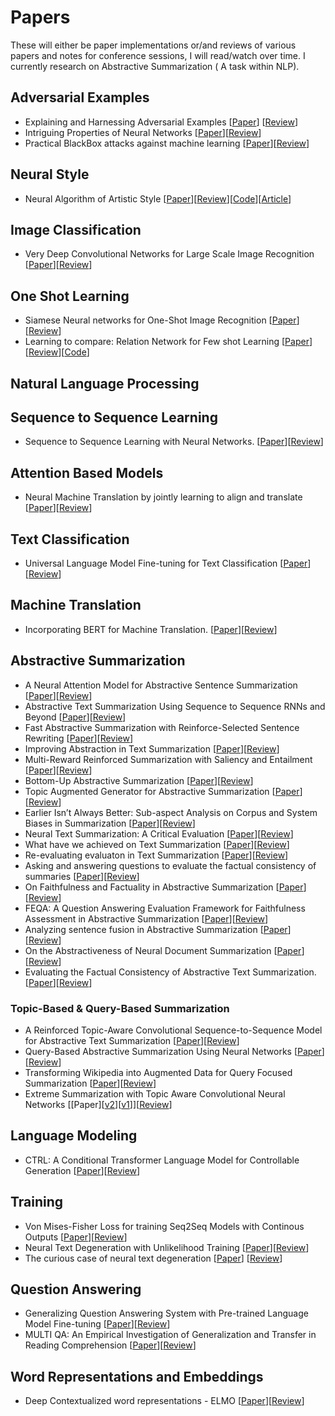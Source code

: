 # Papers
These will either be paper implementations or/and reviews of various papers and notes for conference sessions, I will read/watch over time. I currently research on Abstractive Summarization ( A task within NLP).


## Adversarial Examples
- Explaining and Harnessing Adversarial Examples [[Paper](https://arxiv.org/pdf/1412.6572v3.pdf)] [[Review](https://github.com/Shashi456/Papers/blob/master/Review/Explaining%20and%20Harnesssing%20Adversarial%20Examples.md)]
- Intriguing Properties of Neural Networks [[Paper](https://arxiv.org/abs/1312.6199)][[Review](https://github.com/Shashi456/Papers/blob/master/Review/Intriguing%20Properties%20of%20Neural%20Networks.md)]
- Practical BlackBox attacks against machine learning [[Paper](https://arxiv.org/abs/1602.02697)][[Review](https://github.com/Shashi456/Papers/blob/master/Review/Practical%20Black%20Box%20Attack%20against%20Machine%20Learning.md)]
<?--The Limitations of deep learning in adversarial settings [[Paper](https://arxiv.org/abs/1511.07528)][[Review]()])--?>

## Neural Style
- Neural Algorithm of Artistic Style [[Paper](https://arxiv.org/pdf/1508.06576.pdf)][[Review](https://github.com/Shashi456/Papers/blob/master/Review/A%20Neural%20Algorithm%20of%20Artistic%20Style.md)][[Code](https://github.com/Shashi456/Neural-Style)][[Article](https://towardsdatascience.com/neural-style-transfer-series-part-2-91baad306b24)]

## Image Classification
- Very Deep Convolutional Networks for Large Scale Image Recognition [[Paper](https://arxiv.org/pdf/1409.1556.pdf)][[Review](./Review/VGG.md)]

## One Shot Learning
- Siamese Neural networks for One-Shot Image Recognition [[Paper](https://www.cs.cmu.edu/~rsalakhu/papers/oneshot1.pdf)][[Review](https://github.com/Shashi456/Papers/blob/master/Review/Siamese%20Neural%20Networks%20for%20One-shot%20Image%20Recogniton.md)]
- Learning to compare: Relation Network for Few shot Learning  [[Paper](http://www.robots.ox.ac.uk/~tvg/publications/2018/0431.pdf)][[Review](https://github.com/Shashi456/Papers/blob/master/Review/LTC%20Relation%20Network%20for%20few%20shot%20learning.md)][[Code](https://github.com/Shashi456/Papers/blob/master/Implementations/Learning%20to%20Compare%20-%20One%20shot%20Leanring/One%20Shot%20Classification(2).ipynb)]


## Natural Language Processing
## Sequence to Sequence Learning

- Sequence to Sequence Learning with Neural Networks. [[Paper](https://papers.nips.cc/paper/5346-sequence-to-sequence-learning-with-neural-networks.pdf)][[Review](https://github.com/Shashi456/Papers/blob/master/Review/Sequence%20to%20Sequence%20Learning%20with%20Neural%20Networks.md)]


## Attention Based Models
- Neural Machine Translation by jointly learning to align and translate [[Paper](https://arxiv.org/abs/1409.0473)][[Review](https://github.com/Shashi456/Papers/blob/master/Review/Neural%20Machine%20Translation%20by%20Jointly%20learning%20to%20align%20and%20translate.md)]


## Text Classification
- Universal Language Model Fine-tuning for Text Classification [[Paper](https://arxiv.org/abs/1801.06146)][[Review](https://github.com/Shashi456/Papers/blob/master/Review/Universal%20Language%20Model%20Fine-Tuning%20for%20Text%20Classification.md)]


## Machine Translation
- Incorporating BERT for Machine Translation. 
[[Paper](https://arxiv.org/abs/2002.06823v1)][[Review](./Review/BERTMT.md)]

## Abstractive Summarization
- A Neural Attention Model for Abstractive Sentence Summarization [[Paper](https://arxiv.org/pdf/1509.00685.pdf)][[Review](Review/NeuralattnAbs.md)]
- Abstractive Text Summarization Using Sequence to Sequence RNNs and Beyond [[Paper](https://www.aclweb.org/anthology/K16-1028.pdf)][[Review](Review/AbstractiveTextSummUsingRNNs.md)]
- Fast Abstractive Summarization with Reinforce-Selected Sentence Rewriting [[Paper](https://arxiv.org/abs/1805.11080)][[Review](https://github.com/Shashi456/Papers/blob/master/Review/Fast%20Abstractive%20Summarization%20with%20Reinforce-Selected%20Sentence%20Rewriting.md)]
- Improving Abstraction in Text Summarization [[Paper](https://arxiv.org/abs/1808.07913)][[Review](https://github.com/Shashi456/Papers/blob/master/Review/Improving%20Abstraction%20in%20Text%20Summarization.md)]
- Multi-Reward Reinforced Summarization with Saliency and Entailment [[Paper](https://arxiv.org/abs/1804.06451)][[Review](https://github.com/Shashi456/Papers/blob/master/Review/Multi%20Reward%20Reinforced%20Summarization.md)]
- Bottom-Up Abstractive Summarization [[Paper](https://arxiv.org/abs/1808.10792)][[Review](https://github.com/Shashi456/Papers/blob/master/Review/Bottom%20Up%20Abstractive%20Summarization.md)]
- Topic Augmented Generator for Abstractive Summarization [[Paper](https://arxiv.org/abs/1908.07026)][[Review](./Review/TopicAugmentedGenAbsSumm)]
- Earlier Isn’t Always Better: Sub-aspect Analysis on Corpus and System Biases in Summarization [[Paper](https://arxiv.org/abs/1908.11723)][[Review](./Review/SummBiases.md)]
- Neural Text Summarization: A Critical Evaluation [[Paper](https://www.aclweb.org/anthology/D19-1051.pdf)][[Review](./Review/NeuralTextSumm.md)]
- What have we achieved on Text Summarization [[Paper](https://arxiv.org/pdf/2010.04529.pdf)][[Review](./Review/WHWAIS.md)]
- Re-evaluating evaluaton in Text Summarization [[Paper](https://arxiv.org/pdf/2010.07100.pdf)][[Review](./Review/REITS.md)]
- Asking and answering questions to evaluate the factual consistency of summaries [[Paper](https://arxiv.org/pdf/2004.04228.pdf)][[Review](./Review/factconssumm.md)]
- On Faithfulness and Factuality in Abstractive Summarization [[Paper](https://arxiv.org/pdf/2005.00661.pdf)][[Review](./Review/OFFAS.md)]
- FEQA: A Question Answering Evaluation Framework for Faithfulness Assessment in Abstractive Summarization [[Paper](https://arxiv.org/pdf/2005.03754.pdf)][[Review](./Review/FEQA.md)]
- Analyzing sentence fusion in Abstractive Summarization [[Paper](https://www.aclweb.org/anthology/D19-5413.pdf)][[Review](./Review/ASFAS.md)]
- On the Abstractiveness of Neural Document Summarization [[Paper](https://www.aclweb.org/anthology/D18-1089.pdf)][[Review](./Review/OANDS.md)]
- Evaluating the Factual Consistency of Abstractive Text Summarization. [[Paper](https://arxiv.org/pdf/1910.12840.pdf)][[Review](./Review/EFCATS.md)]
<!-- - Abstractive Text Summarization by Incorporating Reader Comments [[Paper]()][[Review]()]
- Global Encoding For Abstractive Summarization [[Paper]()][[Review]()]
- HIBERT [[Paper]()][[Review]()] -->
### Topic-Based & Query-Based Summarization
- A Reinforced Topic-Aware Convolutional Sequence-to-Sequence Model for Abstractive Text Summarization [[Paper](https://arxiv.org/abs/1805.03616)][[Review](./Review/RConvS2Ssummarization.md)]
- Query-Based Abstractive Summarization Using Neural Networks [[Paper](https://arxiv.org/abs/1712.06100)][[Review](./Review/QueryBasedSummNN.md)]
- Transforming Wikipedia into Augmented Data for Query Focused Summarization [[Paper](https://arxiv.org/abs/1911.03324)][[Review](./Review/AugmentWikiforQueryBasedSumm.md)]
- Extreme Summarization with Topic Aware Convolutional Neural Networks [[Paper][[v2](https://arxiv.org/abs/1907.08722)][[v1](https://arxiv.org/pdf/1808.08745.pdf)]][[Review](./Review/XSUM.md)]

## Language Modeling
- CTRL: A Conditional Transformer Language Model for Controllable Generation [[Paper](https://arxiv.org/abs/1909.05858)][[Review](https://github.com/Shashi456/Papers/blob/master/Review/CTRL.md)]

## Training
- Von Mises-Fisher Loss for training Seq2Seq Models with Continous Outputs [[Paper](https://arxiv.org/pdf/1812.04616.pdf)][[Review](https://github.com/Shashi456/Papers/blob/master/Review/VonMisesLoss.md)]
- Neural Text Degeneration with Unlikelihood Training [[Paper](https://arxiv.org/abs/1908.04319)][[Review](./Review/unlikelihooddegen.md)]
- The curious case of neural text degeneration [[Paper](https://arxiv.org/abs/1904.09751)] [[Review](./Review/ccdegen.md)]

## Question Answering
- Generalizing Question Answering System with Pre-trained Language Model Fine-tuning [[Paper](https://www.aclweb.org/anthology/D19-5827/)][[Review](./Review/GeneralizingQAXLNET.md)]
- MULTI QA: An Empirical Investigation of Generalization and Transfer in Reading Comprehension [[Paper](https://arxiv.org/abs/1905.13453)][[Review](./Review/MultiQA.md)]


## Word Representations and Embeddings 
- Deep Contextualized word representations - ELMO [[Paper](https://arxiv.org/abs/1802.05365)][[Review](./Review/ELMO.md)]
